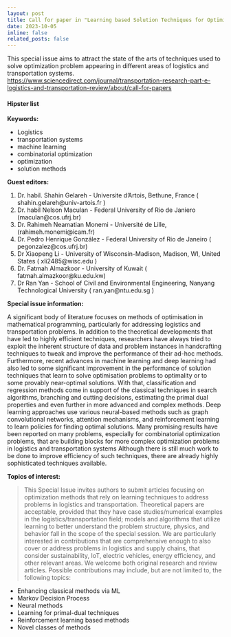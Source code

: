 ```yaml
---
layout: post
title: Call for paper in "Learning based Solution Techniques for Optimization in Logistics and Transportation Systems"
date: 2023-10-05 
inline: false
related_posts: false
---
```


This special issue aims to attract the state of the arts of techniques used to solve optimization problem appearing in different areas of logistics and transportation systems. 
<a href="https://www.sciencedirect.com/journal/transportation-research-part-e-logistics-and-transportation-review/about/call-for-papers
">https://www.sciencedirect.com/journal/transportation-research-part-e-logistics-and-transportation-review/about/call-for-papers
</a>

#### Hipster list
 <b>Keywords:</b> 
<ul> 
    <li>Logistics</li>
    <li>transportation systems</li>
    <li>machine learning</li>
    <li>combinatorial optimization</li>
    <li>optimization</li>
    <li>solution methods</li>
</ul>

 <b>Guest editors:</b> 
 <ol>
  <li>Dr. habil. Shahin Gelareh - Universite d’Artois, Bethune, France ( shahin.gelareh@univ-artois.fr )</li>
  <li>Dr. habil Nelson Maculan - Federal University of Rio de Janiero (maculan@cos.ufrj.br)</li>
  <li>Dr. Rahimeh Neamatian Monemi - Université de Lille, (rahimeh.monemi@icam.fr)</li>
  <li>Dr. Pedro Henrique González - Federal University of Rio de Janeiro ( pegonzalez@cos.ufrj.br)</li>
  <li>Dr Xiaopeng Li - University of Wisconsin-Madison, Madison, WI, United States ( xli2485@wisc.edu )</li>
  <li>Dr. Fatmah Almazkoor - University of Kuwait ( fatmah.almazkoor@ku.edu.kw)</li>
  <li>Dr Ran Yan - School of Civil and Environmental Engineering, Nanyang Technological University ( ran.yan@ntu.edu.sg )</li>
</ol> 
    
    
 <b>Special issue information:</b> 


A significant body of literature focuses on methods of optimisation in mathematical programming, particularly for addressing logistics and transportation problems. In addition to the theoretical developments that have led to highly efficient techniques, researchers have always tried to exploit the inherent structure of data and problem instances in handcrafting techniques to tweak and improve the performance of their ad-hoc methods. Furthermore, recent advances in machine learning and deep learning had also led to some significant improvement in the performance of solution techniques that learn to solve optimisation problems to optimality or to some provably near-optimal solutions. With that, classification and regression methods come in support of the classical techniques in search algorithms, branching and cutting decisions, estimating the primal dual properties and even further in more advanced and complex methods. Deep learning approaches use various neural-based methods such as graph convolutional networks, attention mechanisms, and reinforcement learning to learn policies for finding optimal solutions. Many promising results have been reported on many problems, especially for combinatorial optimization problems, that are building blocks for more complex optimization problems in logistics and transportation systems Although there is still much work to be done to improve efficiency of such techniques, there are already highly sophisticated techniques available.

 <b>Topics of interest: </b>

> This Special Issue invites authors to submit articles focusing on optimization methods that rely on learning techniques to address problems in logistics and transportation. Theoretical papers are acceptable, provided that they have case studies/numerical examples in the logistics/transportation field; models and algorithms that utilize learning to better understand the problem structure, physics, and behavior fall in the scope of the special session. We are particularly interested in contributions that are comprehensive enough to also cover or address problems in logistics and supply chains, that consider sustainability, IoT, electric vehicles, energy efficiency, and other relevant areas. We welcome both original research and review articles. Possible contributions may include, but are not limited to, the following topics:

<ul> 
    <li>Enhancing classical methods via ML</li>
    <li>Markov Decision Process</li>
    <li>Neural methods</li>
    <li>Learning for primal-dual techniques</li>
    <li>Reinforcement learning based methods</li>
    <li>Novel classes of methods</li>
</ul>

<!--
Jean shorts raw denim Vice normcore, art party High Life PBR skateboard stumptown vinyl kitsch. Four loko meh 8-bit, tousled banh mi tilde forage Schlitz dreamcatcher twee 3 wolf moon. Chambray asymmetrical paleo salvia, sartorial umami four loko master cleanse drinking vinegar brunch. <a href="https://www.pinterest.com">Pinterest</a> DIY authentic Schlitz, hoodie Intelligentsia butcher trust fund brunch shabby chic Kickstarter forage flexitarian. Direct trade <a href="https://en.wikipedia.org/wiki/Cold-pressed_juice">cold-pressed</a> meggings stumptown plaid, pop-up taxidermy. Hoodie XOXO fingerstache scenester Echo Park. Plaid ugh Wes Anderson, freegan pug selvage fanny pack leggings pickled food truck DIY irony Banksy.

#### Hipster list
<ul>
    <li>brunch</li>
    <li>fixie</li>
    <li>raybans</li>
    <li>messenger bag</li>
</ul>

Hoodie Thundercats retro, tote bag 8-bit Godard craft beer gastropub. Truffaut Tumblr taxidermy, raw denim Kickstarter sartorial dreamcatcher. Quinoa chambray slow-carb salvia readymade, bicycle rights 90's yr typewriter selfies letterpress cardigan vegan.

***

Pug heirloom High Life vinyl swag, single-origin coffee four dollar toast taxidermy reprehenderit fap distillery master cleanse locavore. Est anim sapiente leggings Brooklyn ea. Thundercats locavore excepteur veniam eiusmod. Raw denim Truffaut Schlitz, migas sapiente Portland VHS twee Bushwick Marfa typewriter retro id keytar.

> We do not grow absolutely, chronologically. We grow sometimes in one dimension, and not in another, unevenly. We grow partially. We are relative. We are mature in one realm, childish in another.
> —Anais Nin

Fap aliqua qui, scenester pug Echo Park polaroid irony shabby chic ex cardigan church-key Odd Future accusamus. Blog stumptown sartorial squid, gastropub duis aesthetic Truffaut vero. Pinterest tilde twee, odio mumblecore jean shorts lumbersexual.
-->
